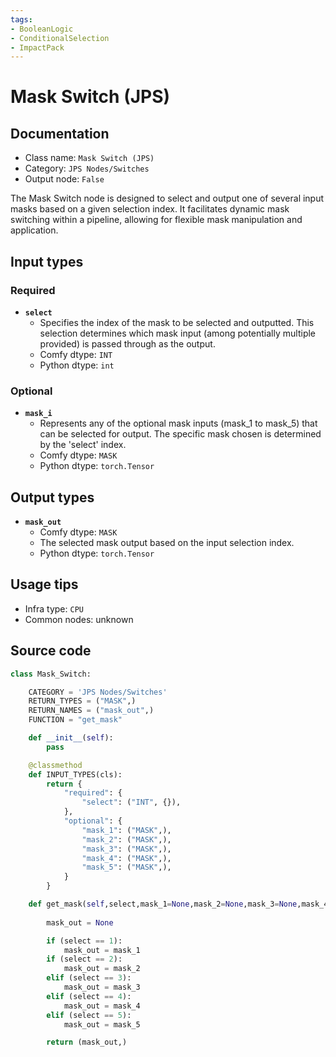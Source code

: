 ```yaml
---
tags:
- BooleanLogic
- ConditionalSelection
- ImpactPack
---
```


# Mask Switch (JPS)
## Documentation
- Class name: `Mask Switch (JPS)`
- Category: `JPS Nodes/Switches`
- Output node: `False`

The Mask Switch node is designed to select and output one of several input masks based on a given selection index. It facilitates dynamic mask switching within a pipeline, allowing for flexible mask manipulation and application.
## Input types
### Required
- **`select`**
    - Specifies the index of the mask to be selected and outputted. This selection determines which mask input (among potentially multiple provided) is passed through as the output.
    - Comfy dtype: `INT`
    - Python dtype: `int`
### Optional
- **`mask_i`**
    - Represents any of the optional mask inputs (mask_1 to mask_5) that can be selected for output. The specific mask chosen is determined by the 'select' index.
    - Comfy dtype: `MASK`
    - Python dtype: `torch.Tensor`
## Output types
- **`mask_out`**
    - Comfy dtype: `MASK`
    - The selected mask output based on the input selection index.
    - Python dtype: `torch.Tensor`
## Usage tips
- Infra type: `CPU`
- Common nodes: unknown


## Source code
```python
class Mask_Switch:

    CATEGORY = 'JPS Nodes/Switches'
    RETURN_TYPES = ("MASK",)
    RETURN_NAMES = ("mask_out",)
    FUNCTION = "get_mask"

    def __init__(self):
        pass

    @classmethod
    def INPUT_TYPES(cls):
        return {
            "required": {
                "select": ("INT", {}),
            },
            "optional": {
                "mask_1": ("MASK",),
                "mask_2": ("MASK",),
                "mask_3": ("MASK",),
                "mask_4": ("MASK",),
                "mask_5": ("MASK",),
            }
        }

    def get_mask(self,select,mask_1=None,mask_2=None,mask_3=None,mask_4=None,mask_5=None,):
        
        mask_out = None

        if (select == 1):
            mask_out = mask_1
        if (select == 2):
            mask_out = mask_2
        elif (select == 3):
            mask_out = mask_3
        elif (select == 4):
            mask_out = mask_4
        elif (select == 5):
            mask_out = mask_5

        return (mask_out,)

```
